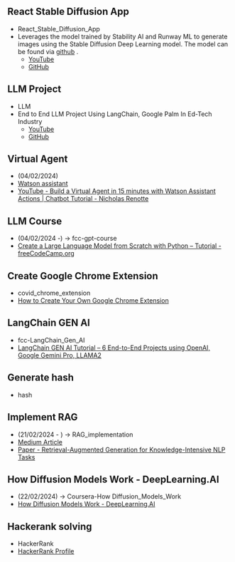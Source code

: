 ## React Stable Diffusion App

- React_Stable_Diffusion_App
- Leverages the model trained by Stability AI and Runway ML to generate images using the Stable Diffusion Deep Learning model. The model can be found via [github](https://github.com/CompVis/stable-diffusion) .
  - [YouTube](https://youtu.be/3l16wCsDglU?si=ZV4Oa02T79wncorQ)
  - [GitHub](https://github.com/nicknochnack/Code-That-ReactStableDiffusion)

## LLM Project

- LLM
- End to End LLM Project Using LangChain, Google Palm In Ed-Tech Industry
  - [YouTube](https://youtu.be/AjQPRomyd-k?si=wC-RurxwxUeK47cE)
  - [GitHub](https://github.com/codebasics/langchain/tree/main/3_project_codebasics_q_and_a)

## Virtual Agent

- (04/02/2024)
- [Watson assistant](https://au-syd.assistant.watson.cloud.ibm.com/)
- [YouTube - Build a Virtual Agent in 15 minutes with Watson Assistant Actions | Chatbot Tutorial - Nicholas Renotte](https://youtu.be/0sgjH5NWbNw?si=ZyfpZMbjN5j1e2AS)

## LLM Course

- (04/02/2024 -) -> fcc-gpt-course
- [Create a Large Language Model from Scratch with Python – Tutorial - freeCodeCamp.org](https://youtu.be/UU1WVnMk4E8?si=kKjPtAT-N5FZ6oIL)

## Create Google Chrome Extension

- covid_chrome_extension
- [How to Create Your Own Google Chrome Extension](https://www.freecodecamp.org/news/building-chrome-extension/)

## LangChain GEN AI

- fcc-LangChain_Gen_AI
- [LangChain GEN AI Tutorial – 6 End-to-End Projects using OpenAI, Google Gemini Pro, LLAMA2](https://youtu.be/x0AnCE9SE4A?si=j8_JrnyRjfcF_4-z)

## Generate hash

- hash

## Implement RAG

- (21/02/2024 - ) -> RAG_implementation
- [Medium Article](https://towardsdatascience.com/retrieval-augmented-generation-rag-from-theory-to-langchain-implementation-4e9bd5f6a4f2)
- [Paper - Retrieval-Augmented Generation for Knowledge-Intensive NLP Tasks](https://arxiv.org/abs/2005.11401)

## How Diffusion Models Work - DeepLearning.AI

- (22/02/2024) -> Coursera-How Diffusion_Models_Work
- [How Diffusion Models Work - DeepLearning.AI](https://www.coursera.org/learn/how-diffusion-models-work-project/home/week/1)

## Hackerank solving

- HackerRank
- [HackerRank Profile](https://www.hackerrank.com/profile/chamali_vishmani)
